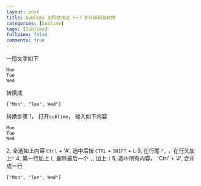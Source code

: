 ```yaml
---
layout: post
title: Sublime 进阶使用之（一）多行编辑及转换
categories: [Sublime]
tags: [Sublime]
fullview: false
comments: true
---
```


一段文字如下
```text
Mon
Tue
Wed
```

转换成
```text
["Mon", "Tue", Wed"]
```

转换步骤
1， 打开`sublime`， 输入如下内容
```
Mon
Tue
Wed
```

2, 全选如上内容 `Ctrl` + 'A', 选中后按 `CTRL` + `SHIFT` + `L`
3, 在行尾 `",` ，在行头加上`"`
4, 第一行加上 `[`, 删除最后一个 `,`, 加上 `]`
5, 选中所有内容， 'Ctrl' + 'J', 合并成一行
```text
["Mon", "Tue", Wed"]
```


